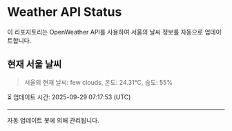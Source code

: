 
# Weather API Status

이 리포지토리는 OpenWeather API를 사용하여 서울의 날씨 정보를 자동으로 업데이트합니다.

## 현재 서울 날씨
> 서울의 현재 날씨: few clouds, 온도: 24.31°C, 습도: 55%

⏳ 업데이트 시간: 2025-09-29 07:17:53 (UTC)

---
자동 업데이트 봇에 의해 관리됩니다.
